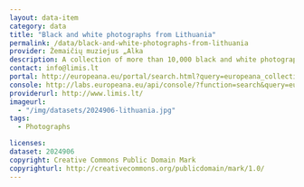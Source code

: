 ```yaml
---
layout: data-item
category: data
title: "Black and white photographs from Lithuania"
permalink: /data/black-and-white-photographs-from-lithuania
provider: Žemaičių muziejus „Alka
description: A collection of more than 10,000 black and white photographs, mainly of people, but also buildings and landscapes. Provided through Europeana Photography, in Lithuanian.
contact: info@limis.lt
portal: http://europeana.eu/portal/search.html?query=europeana_collectionName%3A2024906*&rows=24
console: http://labs.europeana.eu/api/console/?function=search&query=europeana_collectionName%3A2024906*&rows=24
providerurl: http://www.limis.lt/
imageurl:
  - "/img/datasets/2024906-lithuania.jpg"
tags:
  - Photographs

licenses:
dataset: 2024906
copyright: Creative Commons Public Domain Mark
copyrighturl: http://creativecommons.org/publicdomain/mark/1.0/
---
```

